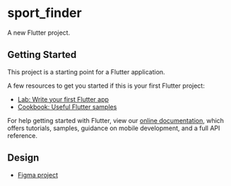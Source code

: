 # sport_finder

A new Flutter project.

## Getting Started

This project is a starting point for a Flutter application.

A few resources to get you started if this is your first Flutter project:

- [Lab: Write your first Flutter app](https://flutter.dev/docs/get-started/codelab)
- [Cookbook: Useful Flutter samples](https://flutter.dev/docs/cookbook)

For help getting started with Flutter, view our
[online documentation](https://flutter.dev/docs), which offers tutorials,
samples, guidance on mobile development, and a full API reference.



## Design

 - [Figma project](https://www.figma.com/file/x6Zz2TDJR19qVfhynfCF2O/SportFinder?node-id=0%3A1)
